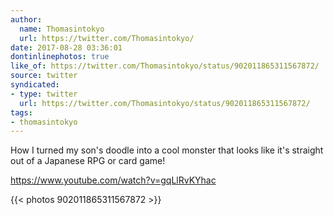 ```yaml
---
author:
  name: Thomasintokyo
  url: https://twitter.com/Thomasintokyo/
date: 2017-08-28 03:36:01
dontinlinephotos: true
like_of: https://twitter.com/Thomasintokyo/status/902011865311567872/
source: twitter
syndicated:
- type: twitter
  url: https://twitter.com/Thomasintokyo/status/902011865311567872/
tags:
- thomasintokyo
---
```


How I turned my son's doodle into a cool monster that looks like it's straight out of a Japanese RPG or card game!

https://www.youtube.com/watch?v=gqLlRvKYhac 

{{< photos 902011865311567872 >}}